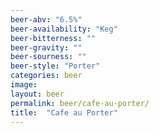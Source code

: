 ```yaml
---
beer-abv: "6.5%"
beer-availability: "Keg"
beer-bitterness: ""
beer-gravity: ""
beer-sourness: ""
beer-style: "Porter"
categories: beer
image: 
layout: beer
permalink: beer/cafe-au-porter/
title:  "Cafe au Porter"
---
```

